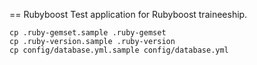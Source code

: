 == Rubyboost
Test application for Rubyboost traineeship.

```
cp .ruby-gemset.sample .ruby-gemset
cp .ruby-version.sample .ruby-version
cp config/database.yml.sample config/database.yml
```
